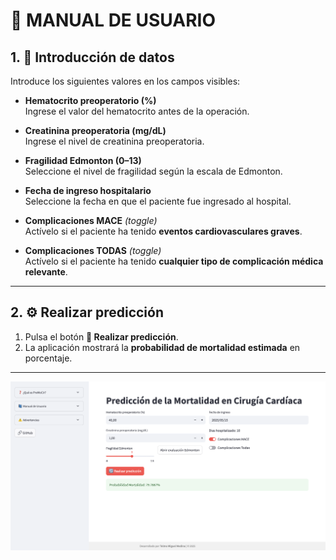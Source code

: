# 📘 MANUAL DE USUARIO

## 1. 📝 Introducción de datos

Introduce los siguientes valores en los campos visibles:

- **Hematocrito preoperatorio (%)**  
  Ingrese el valor del hematocrito antes de la operación.

- **Creatinina preoperatoria (mg/dL)**  
  Ingrese el nivel de creatinina preoperatoria.

- **Fragilidad Edmonton (0–13)**  
  Seleccione el nivel de fragilidad según la escala de Edmonton.

- **Fecha de ingreso hospitalario**  
  Seleccione la fecha en que el paciente fue ingresado al hospital.

- **Complicaciones MACE** *(toggle)*  
  Actívelo si el paciente ha tenido **eventos cardiovasculares graves**.

- **Complicaciones TODAS** *(toggle)*  
  Actívelo si el paciente ha tenido **cualquier tipo de complicación médica relevante**.

---

## 2. ⚙️ Realizar predicción

1. Pulsa el botón **🔄 Realizar predicción**.
2. La aplicación mostrará la **probabilidad de mortalidad estimada** en porcentaje.

---

![PreMoCir](images/app.png)
